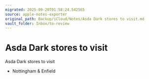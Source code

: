 ```yaml
---
migrated: 2025-09-20T01:58:24.542565
source: apple-notes-exporter
original_path: Backup/iCloud/Notes/Asda Dark stores to visit.md
vault_folder: Inbox/to-review
---
```

# Asda Dark stores to visit

Asda Dark stores to visit
- Nottingham & Enfield
 
